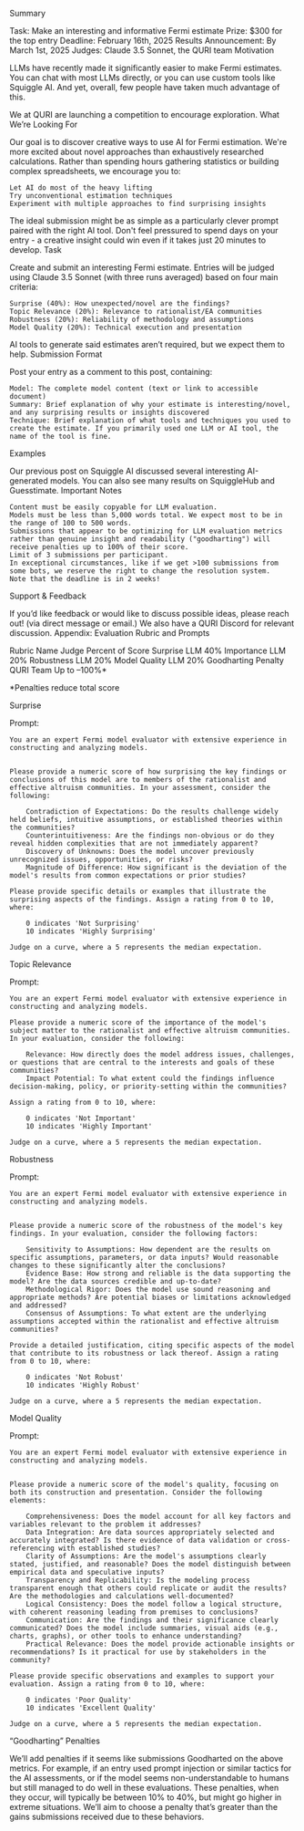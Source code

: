 Summary

Task: Make an interesting and informative Fermi estimate
Prize: $300 for the top entry
Deadline: February 16th, 2025
Results Announcement: By March 1st, 2025
Judges: Claude 3.5 Sonnet, the QURI team
Motivation

LLMs have recently made it significantly easier to make Fermi estimates. You can chat with most LLMs directly, or you can use custom tools like Squiggle AI. And yet, overall, few people have taken much advantage of this. 

We at QURI are launching a competition to encourage exploration.
What We’re Looking For

Our goal is to discover creative ways to use AI for Fermi estimation. We're more excited about novel approaches than exhaustively researched calculations. Rather than spending hours gathering statistics or building complex spreadsheets, we encourage you to:

    Let AI do most of the heavy lifting
    Try unconventional estimation techniques
    Experiment with multiple approaches to find surprising insights

The ideal submission might be as simple as a particularly clever prompt paired with the right AI tool. Don't feel pressured to spend days on your entry - a creative insight could win even if it takes just 20 minutes to develop.
Task

Create and submit an interesting Fermi estimate. Entries will be judged using Claude 3.5 Sonnet (with three runs averaged) based on four main criteria:

    Surprise (40%): How unexpected/novel are the findings?
    Topic Relevance (20%): Relevance to rationalist/EA communities
    Robustness (20%): Reliability of methodology and assumptions
    Model Quality (20%): Technical execution and presentation

AI tools to generate said estimates aren’t required, but we expect them to help.
Submission Format

Post your entry as a comment to this post, containing:

    Model: The complete model content (text or link to accessible document)
    Summary: Brief explanation of why your estimate is interesting/novel, and any surprising results or insights discovered
    Technique: Brief explanation of what tools and techniques you used to create the estimate. If you primarily used one LLM or AI tool, the name of the tool is fine.

Examples

Our previous post on Squiggle AI discussed several interesting AI-generated models. You can also see many results on SquiggleHub and Guesstimate.
Important Notes

    Content must be easily copyable for LLM evaluation.
    Models must be less than 5,000 words total. We expect most to be in the range of 100 to 500 words.
    Submissions that appear to be optimizing for LLM evaluation metrics rather than genuine insight and readability ("goodharting") will receive penalties up to 100% of their score.
    Limit of 3 submissions per participant.
    In exceptional circumstances, like if we get >100 submissions from some bots, we reserve the right to change the resolution system.
    Note that the deadline is in 2 weeks!

Support & Feedback

If you’d like feedback or would like to discuss possible ideas, please reach out! (via direct message or email.) We also have a QURI Discord for relevant discussion.
Appendix: Evaluation Rubric and Prompts

Rubric
Name	Judge	Percent of Score
Surprise	LLM	40%
Importance	LLM	20%
Robustness	LLM	20%
Model Quality	LLM	20%
Goodharting Penalty	QURI Team	Up to –100%*

*Penalties reduce total score


Surprise

Prompt:

    You are an expert Fermi model evaluator with extensive experience in constructing and analyzing models.
     

    Please provide a numeric score of how surprising the key findings or conclusions of this model are to members of the rationalist and effective altruism communities. In your assessment, consider the following:

        Contradiction of Expectations: Do the results challenge widely held beliefs, intuitive assumptions, or established theories within the communities?
        Counterintuitiveness: Are the findings non-obvious or do they reveal hidden complexities that are not immediately apparent?
        Discovery of Unknowns: Does the model uncover previously unrecognized issues, opportunities, or risks?
        Magnitude of Difference: How significant is the deviation of the model's results from common expectations or prior studies?

    Please provide specific details or examples that illustrate the surprising aspects of the findings. Assign a rating from 0 to 10, where:

        0 indicates 'Not Surprising'
        10 indicates 'Highly Surprising'

    Judge on a curve, where a 5 represents the median expectation.


Topic Relevance

Prompt:

    You are an expert Fermi model evaluator with extensive experience in constructing and analyzing models.

    Please provide a numeric score of the importance of the model's subject matter to the rationalist and effective altruism communities. In your evaluation, consider the following:

        Relevance: How directly does the model address issues, challenges, or questions that are central to the interests and goals of these communities?
        Impact Potential: To what extent could the findings influence decision-making, policy, or priority-setting within the communities?

    Assign a rating from 0 to 10, where:

        0 indicates 'Not Important'
        10 indicates 'Highly Important'

    Judge on a curve, where a 5 represents the median expectation.


Robustness

Prompt:
 

    You are an expert Fermi model evaluator with extensive experience in constructing and analyzing models.
     

    Please provide a numeric score of the robustness of the model's key findings. In your evaluation, consider the following factors:

        Sensitivity to Assumptions: How dependent are the results on specific assumptions, parameters, or data inputs? Would reasonable changes to these significantly alter the conclusions?
        Evidence Base: How strong and reliable is the data supporting the model? Are the data sources credible and up-to-date?
        Methodological Rigor: Does the model use sound reasoning and appropriate methods? Are potential biases or limitations acknowledged and addressed?
        Consensus of Assumptions: To what extent are the underlying assumptions accepted within the rationalist and effective altruism communities?

    Provide a detailed justification, citing specific aspects of the model that contribute to its robustness or lack thereof. Assign a rating from 0 to 10, where:

        0 indicates 'Not Robust'
        10 indicates 'Highly Robust'

    Judge on a curve, where a 5 represents the median expectation.


Model Quality

Prompt:

    You are an expert Fermi model evaluator with extensive experience in constructing and analyzing models.
     

    Please provide a numeric score of the model's quality, focusing on both its construction and presentation. Consider the following elements:

        Comprehensiveness: Does the model account for all key factors and variables relevant to the problem it addresses?
        Data Integration: Are data sources appropriately selected and accurately integrated? Is there evidence of data validation or cross-referencing with established studies?
        Clarity of Assumptions: Are the model's assumptions clearly stated, justified, and reasonable? Does the model distinguish between empirical data and speculative inputs?
        Transparency and Replicability: Is the modeling process transparent enough that others could replicate or audit the results? Are the methodologies and calculations well-documented?
        Logical Consistency: Does the model follow a logical structure, with coherent reasoning leading from premises to conclusions?
        Communication: Are the findings and their significance clearly communicated? Does the model include summaries, visual aids (e.g., charts, graphs), or other tools to enhance understanding?
        Practical Relevance: Does the model provide actionable insights or recommendations? Is it practical for use by stakeholders in the community?

    Please provide specific observations and examples to support your evaluation. Assign a rating from 0 to 10, where:

        0 indicates 'Poor Quality'
        10 indicates 'Excellent Quality'

    Judge on a curve, where a 5 represents the median expectation.

“Goodharting” Penalties

We’ll add penalties if it seems like submissions Goodharted on the above metrics. For example, if an entry used prompt injection or similar tactics for the AI assessments, or if the model seems non-understandable to humans but still managed to do well in these evaluations. These penalties, when they occur, will typically be between 10% to 40%, but might go higher in extreme situations. We’ll aim to choose a penalty that’s greater than the gains submissions received due to these behaviors.
